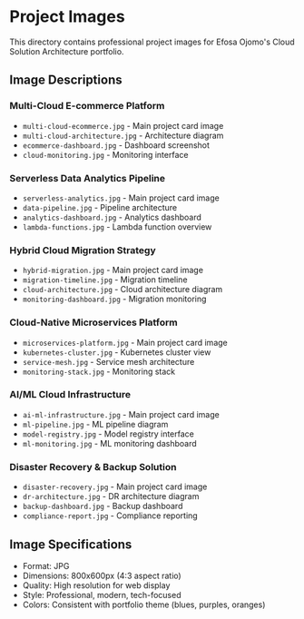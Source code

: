 # Project Images

This directory contains professional project images for Efosa Ojomo's Cloud Solution Architecture portfolio.

## Image Descriptions

### Multi-Cloud E-commerce Platform
- `multi-cloud-ecommerce.jpg` - Main project card image
- `multi-cloud-architecture.jpg` - Architecture diagram
- `ecommerce-dashboard.jpg` - Dashboard screenshot
- `cloud-monitoring.jpg` - Monitoring interface

### Serverless Data Analytics Pipeline
- `serverless-analytics.jpg` - Main project card image
- `data-pipeline.jpg` - Pipeline architecture
- `analytics-dashboard.jpg` - Analytics dashboard
- `lambda-functions.jpg` - Lambda function overview

### Hybrid Cloud Migration Strategy
- `hybrid-migration.jpg` - Main project card image
- `migration-timeline.jpg` - Migration timeline
- `cloud-architecture.jpg` - Cloud architecture diagram
- `monitoring-dashboard.jpg` - Migration monitoring

### Cloud-Native Microservices Platform
- `microservices-platform.jpg` - Main project card image
- `kubernetes-cluster.jpg` - Kubernetes cluster view
- `service-mesh.jpg` - Service mesh architecture
- `monitoring-stack.jpg` - Monitoring stack

### AI/ML Cloud Infrastructure
- `ai-ml-infrastructure.jpg` - Main project card image
- `ml-pipeline.jpg` - ML pipeline diagram
- `model-registry.jpg` - Model registry interface
- `ml-monitoring.jpg` - ML monitoring dashboard

### Disaster Recovery & Backup Solution
- `disaster-recovery.jpg` - Main project card image
- `dr-architecture.jpg` - DR architecture diagram
- `backup-dashboard.jpg` - Backup dashboard
- `compliance-report.jpg` - Compliance reporting

## Image Specifications
- Format: JPG
- Dimensions: 800x600px (4:3 aspect ratio)
- Quality: High resolution for web display
- Style: Professional, modern, tech-focused
- Colors: Consistent with portfolio theme (blues, purples, oranges)
